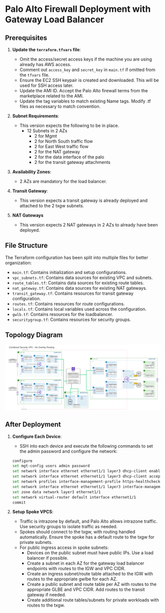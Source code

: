 # Palo Alto Firewall Deployment with Gateway Load Balancer

## Prerequisites

1. **Update the `terraform.tfvars` file**:
    - Omit the access/secret access keys if the machine you are using already has AWS access.
    - Comment out `access_key` and `secret_key` in `main.tf` if omitted from the `tfvars` file.
    - Ensure the EC2 SSH keypair is created and downloaded. This will be used for SSH access later.
    - Update the AMI ID. Accept the Palo Alto firewall terms from the marketplace related to the AMI.
    - Update the tag variables to match existing Name tags. Modify .tf files as necessary to match convention.

2. **Subnet Requirements**:
    - This version expects the following to be in place.
      - 12 Subnets in 2 AZs
        - 2 for Mgmt
        - 2 for North South traffic flow
        - 2 for East West traffic flow
        - 2 for the NAT gateway
        - 2 for the data interface of the palo
        - 2 for the transit gateway attachments

3. **Availability Zones**:
    - 2 AZs are mandatory for the load balancer.

4. **Transit Gateway**:
    - This version expects a transit gateway is already deployed and attached to the 2 txgw subnets.

5. **NAT Gateways**
    - This version expects 2 NAT gateways in 2 AZs to already have been deployed.

## File Structure

The Terraform configuration has been split into multiple files for better organization:

- `main.tf`: Contains initialization and setup configurations.
- `vpc_subnets.tf`: Contains data sources for existing VPC and subnets.
- `route_tables.tf`: Contains data sources for existing route tables.
- `nat_gateway.tf`: Contains data sources for existing NAT gateways.
- `transit_gateway.tf`: Contains resources for transit gateway configuration.
- `routes.tf`: Contains resources for route configurations.
- `locals.tf`: Contains local variables used across the configuration.
- `gwlb.tf`: Contains resources for the loadbalancer.
- `securitygroup.tf`: Contains resources for security groups.

## Topology Diagram

![Topology Diagram](topology.png)

## After Deployment

1. **Configure Each Device**:
    - SSH into each device and execute the following commands to set the admin password and configure the network:

    ```sh
    configure
    set mgt-config users admin password
    set network interface ethernet ethernet1/1 layer3 dhcp-client enable yes
    set network interface ethernet ethernet1/1 layer3 dhcp-client accept-default-route yes
    set network profiles interface-management-profile https-healthcheck https yes
    set network interface ethernet ethernet1/1 layer3 interface-management-profile https-healthcheck
    set zone data network layer3 ethernet1/1
    set network virtual-router default interface ethernet1/1
    commit
    ```

2. **Setup Spoke VPCS**:
    - Traffic is intrazone by default, and Palo Alto allows intrazone traffic. Use security groups to isolate traffic as needed.
    - Spokes should connect to the txgw, with routing handled automatically. Ensure the spoke has a default route to the txgw for private subnets.
    - For public ingress access in spoke subnets:
      - Devices on the public subnet must have public IPs. Use a load balancer if possible.
      - Create a subnet in each AZ for the gateway load balancer endpoints with routes to the IGW and VPC CIDR.
      - Create an ingress subnet/route table attached to the IGW with routes to the appropriate gwlbe for each AZ.
      - Create a public subnet and route table per AZ with routes to the appropriate GLBE and VPC CIDR. Add routes to the transit gateway if needed.
      - Create additional route tables/subnets for private workloads with routes to the txgw.
